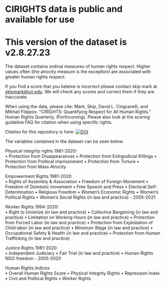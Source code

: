 # CIRIGHTS data is public and available for use

# This version of the dataset is v2.8.27.23 

The dataset contains ordinal measures of human rights respect. Higher values often (the atrocity measure is the exception) are associated with greater human rights respect.  <br>

If you find a score that you beleive is incorrect please contact skip mark at skipmark@uri.edu. We will check any scores and correct them if they are inaccurate. <be>

When using the data, please cite: Mark, Skip, David L. Cingranelli, and Mikhail Filippov. "CIRIGHTS: Quantifying Respect for All Human Rights." Human Rights Quarterly, (Forthcoming). Please also look at the scoring guideline FAQ for citation when using specific rights.

Citation for this repository is here: [![DOI](https://zenodo.org/badge/683877820.svg)](https://zenodo.org/badge/latestdoi/683877820)

The variables contained in the dataset can be seen below. <br>

Physical integrity rights 1981-2020: <br>
•	Protection from Disappearances
•	Protection from Extrajudicial Killings
•	Protection from Political imprisonment
•	Protection from Torture
•	Protection from Mass Atrocity

Empowerment Rights 1981-2020: <br>
•	Rights of Assembly & Association
•	Freedom of Foreign Movement
•	Freedom of Domestic movement
•	Free Speech and Press
•	Electoral Self-Determination
•	Religious Freedom
•	Women’s Economic Rights
•	Women’s Political Rights
•	Women’s Social Rights (in law and practice) - 2005-2021

Worker Rights 1994-2020: <br>
•	Right to Unionize (in law and practice)
•	Collective Bargaining (in law and practice)
•	Limitation on Working Hours (in law and practice)
•	Protection from Forced Labor (in law and practice)
•	Protection from Exploitation of Child labor (in law and practice)
•	Minimum Wage (in law and practice)
•	Occupational Safety & Health (in law and practice)
•	Protection from Human Trafficking (in law and practice)

Justice Rights 1981-2020: <br>
•	Independent Judiciary
•	Fair Trial (in law and practice)
•	Human Rights NGO freedom - 2005-2020

Human Rights Indices <br>
•	Overall Human Rights Score
•	Physical Integrity Rights
•	Repression Index
•	Civil and Political Rights
•	Worker Rights 
